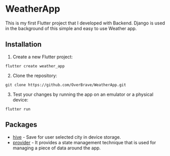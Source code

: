 # WeatherApp

This is my first Flutter project that I developed with Backend.
Django is used in the background of this simple and easy to use Weather app.

## Installation

1. Create a new Flutter project:
```
flutter create weather_app
```

2. Clone the repository:
```
git clone https://github.com/OverBrave/WeatherApp.git
```

3. Test your changes by running the app on an emulator or a physical device:
```
flutter run
```

## Packages

- [hive](https://pub.dev/packages/google_nav_bar) - Save for user selected city in device storage.
- [provider](https://pub.dev/packages/provider) - It provides a state management technique that is used for managing a piece of data around the app.